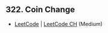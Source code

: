 ## 322. Coin Change

-  [LeetCode](https://leetcode.com/problems/coin-change/) | [LeetCode CH](https://leetcode.cn/problems/coin-change/) (Medium)
